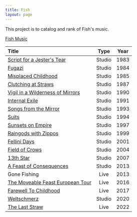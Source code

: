 ```yaml
---
title: Fish
layout: page
---
```


This project is to catalog and rank of Fish's music.

[Fish Music](https://fishmusic.scot/)

| Title                                         |  Type  | Year |
| :-------------------------------------------- | :----: | :--: |
| [Script for a Jester's Tear][script]          | Studio | 1983 |
| [Fugazi][fugazi]                              | Studio | 1984 |
| [Misplaced Childhood][childhood]              | Studio | 1985 |
| [Clutching at Straws][straws]                 | Studio | 1987 |
| [Vigil in a Wilderness of Mirrors][vigil]     | Studio | 1990 |
| [Internal Exile][exile]                       | Studio | 1991 |
| [Songs from the Mirror][mirror]               | Studio | 1993 |
| [Suits][suits]                                | Studio | 1994 |
| [Sunsets on Empire][sunsets]                  | Studio | 1997 |
| [Raingods with Zippos][raingods]              | Studio | 1999 |
| [Fellini Days][fellini]                       | Studio | 2001 |
| [Field of Crows][crows]                       | Studio | 2004 |
| [13th Star][star]                             | Studio | 2007 |
| [A Feast of Consequences][feast]              | Studio | 2013 |
| Gone Fishing                                  |  Live  | 2013 |
| [The Moveable Feast European Tour][feasttour] |  Live  | 2016 |
| [Farewell To Childhood][farewell]             |  Live  | 2017 |
| [Weltschmerz][weltschmerz]                    | Studio | 2020 |
| [The Last Straw][laststraw]                   |  Live  | 2022 |



[script]:https://en.wikipedia.org/wiki/Script_for_a_Jester%27s_Tear
[fugazi]:https://en.wikipedia.org/wiki/Fugazi_(album)
[childhood]:https://en.wikipedia.org/wiki/Misplaced_Childhood
[straws]:https://en.wikipedia.org/wiki/Clutching_at_Straws
[vigil]:https://en.wikipedia.org/wiki/Vigil_in_a_Wilderness_of_Mirrors
[exile]:https://en.wikipedia.org/wiki/Internal_Exile_(Fish_album)
[mirror]:https://en.wikipedia.org/wiki/Songs_from_the_Mirror
[suits]:https://en.wikipedia.org/wiki/Suits_(album)
[sunsets]:https://en.wikipedia.org/wiki/Sunsets_on_Empire
[raingods]:https://fishmusic.scot/discography/raingods-with-zippos/
[fellini]:https://fishmusic.scot/discography/fellini-days/
[crows]:https://en.wikipedia.org/wiki/Field_of_Crows
[star]:https://en.wikipedia.org/wiki/13th_Star
[feast]:https://en.wikipedia.org/wiki/A_Feast_of_Consequences
[weltschmerz]:https://fishmusic.scot/discography/weltschmerz/
[laststraw]:https://fishmusic.scot/discography/the-last-straw-live-in-glasgow-2018/
[feasttour]:https://fishmusic.scot/discography/the-moveable-feast-european-tour-2013-2015/
[farewell]:https://fishmusic.scot/discography/farewell-to-childhood-live-in-europe-2015-2016/







